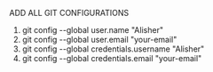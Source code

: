 ADD ALL GIT CONFIGURATIONS

1. git config --global user.name "Alisher"
2. git config --global user.email "your-email"
3. git config --global credentials.username "Alisher"
4. git config --global credentials.email "your-email"
